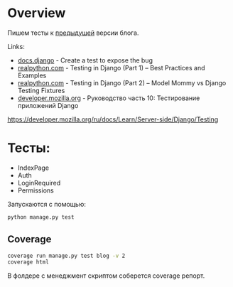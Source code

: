 # Overview

Пишем тесты к [предыдущей](playground/django/32.auth/README.md) версии блога.

Links:
- [docs.django](https://docs.djangoproject.com/en/3.2/intro/tutorial05/#create-a-test-to-expose-the-bug) - Create a test to expose the bug
- [realpython.com](https://realpython.com/testing-in-django-part-1-best-practices-and-examples/) - Testing in Django (Part 1) – Best Practices and Examples
- [realpython.com](https://realpython.com/testing-in-django-part-2-model-mommy-vs-django-testing-fixtures/) - Testing in Django (Part 2) – Model Mommy vs Django Testing Fixtures
- [developer.mozilla.org](http://developer.mozilla.org/ru/docs/Learn/Server-side/Django/Testing) - Руководство часть 10: Тестирование приложений Django

https://developer.mozilla.org/ru/docs/Learn/Server-side/Django/Testing

# Тесты:

- IndexPage
- Auth
- LoginRequired
- Permissions

Запускаются с помощью:

```bash
python manage.py test
```

## Coverage
```bash
coverage run manage.py test blog -v 2
coverage html
```
В фолдере с менеджмент скриптом соберется coverage репорт.
